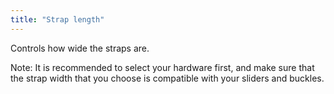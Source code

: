 ```yaml
---
title: "Strap length"
---
```


Controls how wide the straps are.

Note: It is recommended to select your hardware first, and make sure that the strap width that you choose is compatible with your sliders and buckles.
